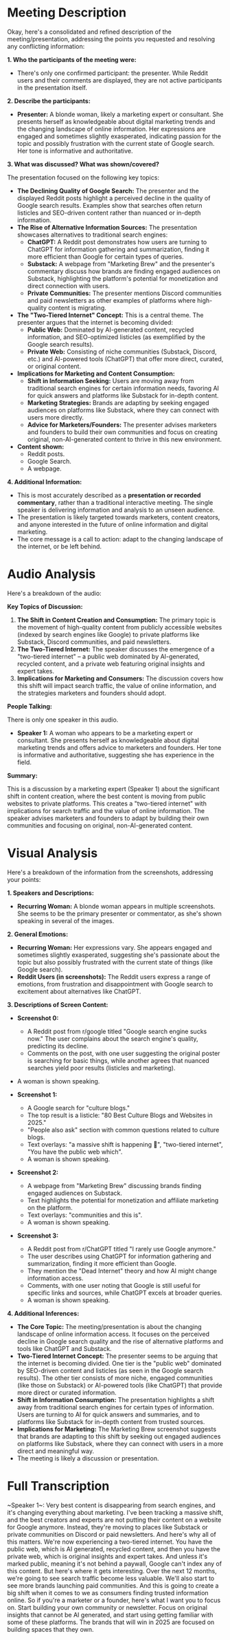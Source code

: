 # Meeting Description

Okay, here's a consolidated and refined description of the meeting/presentation, addressing the points you requested and resolving any conflicting information:

**1. Who the participants of the meeting were:**

*   There's only one confirmed participant: the presenter. While Reddit users and their comments are displayed, they are not active participants in the presentation itself.

**2. Describe the participants:**

*   **Presenter:** A blonde woman, likely a marketing expert or consultant. She presents herself as knowledgeable about digital marketing trends and the changing landscape of online information. Her expressions are engaged and sometimes slightly exasperated, indicating passion for the topic and possibly frustration with the current state of Google search. Her tone is informative and authoritative.

**3. What was discussed? What was shown/covered?**

The presentation focused on the following key topics:

*   **The Declining Quality of Google Search:** The presenter and the displayed Reddit posts highlight a perceived decline in the quality of Google search results. Examples show that searches often return listicles and SEO-driven content rather than nuanced or in-depth information.
*   **The Rise of Alternative Information Sources:** The presentation showcases alternatives to traditional search engines:
    *   **ChatGPT:** A Reddit post demonstrates how users are turning to ChatGPT for information gathering and summarization, finding it more efficient than Google for certain types of queries.
    *   **Substack:** A webpage from "Marketing Brew" and the presenter's commentary discuss how brands are finding engaged audiences on Substack, highlighting the platform's potential for monetization and direct connection with users.
    *   **Private Communities:** The presenter mentions Discord communities and paid newsletters as other examples of platforms where high-quality content is migrating.
*   **The "Two-Tiered Internet" Concept:** This is a central theme. The presenter argues that the internet is becoming divided:
    *   **Public Web:** Dominated by AI-generated content, recycled information, and SEO-optimized listicles (as exemplified by the Google search results).
    *   **Private Web:** Consisting of niche communities (Substack, Discord, etc.) and AI-powered tools (ChatGPT) that offer more direct, curated, or original content.
*   **Implications for Marketing and Content Consumption:**
    *   **Shift in Information Seeking:** Users are moving away from traditional search engines for certain information needs, favoring AI for quick answers and platforms like Substack for in-depth content.
    *   **Marketing Strategies:** Brands are adapting by seeking engaged audiences on platforms like Substack, where they can connect with users more directly.
    *   **Advice for Marketers/Founders:** The presenter advises marketers and founders to build their own communities and focus on creating original, non-AI-generated content to thrive in this new environment.
* **Content shown:**
    * Reddit posts.
    * Google Search.
    * A webpage.

**4. Additional Information:**

*   This is most accurately described as a **presentation or recorded commentary**, rather than a traditional interactive meeting. The single speaker is delivering information and analysis to an unseen audience.
*   The presentation is likely targeted towards marketers, content creators, and anyone interested in the future of online information and digital marketing.
* The core message is a call to action: adapt to the changing landscape of the internet, or be left behind.



# Audio Analysis

Here's a breakdown of the audio:

**Key Topics of Discussion:**

1.  **The Shift in Content Creation and Consumption:** The primary topic is the movement of high-quality content from publicly accessible websites (indexed by search engines like Google) to private platforms like Substack, Discord communities, and paid newsletters.
2.  **The Two-Tiered Internet:** The speaker discusses the emergence of a "two-tiered internet" – a public web dominated by AI-generated, recycled content, and a private web featuring original insights and expert takes.
3.  **Implications for Marketing and Consumers:** The discussion covers how this shift will impact search traffic, the value of online information, and the strategies marketers and founders should adopt.

**People Talking:**

There is only one speaker in this audio.

*   **Speaker 1:** A woman who appears to be a marketing expert or consultant. She presents herself as knowledgeable about digital marketing trends and offers advice to marketers and founders. Her tone is informative and authoritative, suggesting she has experience in the field.

**Summary:**

This is a discussion by a marketing expert (Speaker 1) about the significant shift in content creation, where the best content is moving from public websites to private platforms. This creates a "two-tiered internet" with implications for search traffic and the value of online information. The speaker advises marketers and founders to adapt by building their own communities and focusing on original, non-AI-generated content.



# Visual Analysis

Here's a breakdown of the information from the screenshots, addressing your points:

**1. Speakers and Descriptions:**

*   **Recurring Woman:** A blonde woman appears in multiple screenshots. She seems to be the primary presenter or commentator, as she's shown speaking in several of the images.

**2. General Emotions:**

*   **Recurring Woman:** Her expressions vary. She appears engaged and sometimes slightly exasperated, suggesting she's passionate about the topic but also possibly frustrated with the current state of things (like Google search).
*   **Reddit Users (in screenshots):** The Reddit users express a range of emotions, from frustration and disappointment with Google search to excitement about alternatives like ChatGPT.

**3. Descriptions of Screen Content:**

*   **Screenshot 0:**
    *   A Reddit post from r/google titled "Google search engine sucks now." The user complains about the search engine's quality, predicting its decline.
    *   Comments on the post, with one user suggesting the original poster is searching for basic things, while another agrees that nuanced searches yield poor results (listicles and marketing).
*    A woman is shown speaking.

*   **Screenshot 1:**
    *   A Google search for "culture blogs."
    *   The top result is a listicle: "80 Best Culture Blogs and Websites in 2025."
    *   "People also ask" section with common questions related to culture blogs.
    *   Text overlays: "a massive shift is happening 👀", "two-tiered internet", "You have the public web which".
    *   A woman is shown speaking.

*   **Screenshot 2:**
    *   A webpage from "Marketing Brew" discussing brands finding engaged audiences on Substack.
    *   Text highlights the potential for monetization and affiliate marketing on the platform.
    *   Text overlays: "communities and this is".
    *   A woman is shown speaking.

*   **Screenshot 3:**
    *   A Reddit post from r/ChatGPT titled "I rarely use Google anymore."
    *   The user describes using ChatGPT for information gathering and summarization, finding it more efficient than Google.
    *   They mention the "Dead Internet" theory and how AI might change information access.
    *   Comments, with one user noting that Google is still useful for specific links and sources, while ChatGPT excels at broader queries.
    *   A woman is shown speaking.

**4. Additional Inferences:**

*   **The Core Topic:** The meeting/presentation is about the changing landscape of online information access. It focuses on the perceived decline in Google search quality and the rise of alternative platforms and tools like ChatGPT and Substack.
*   **Two-Tiered Internet Concept:** The presenter seems to be arguing that the internet is becoming divided. One tier is the "public web" dominated by SEO-driven content and listicles (as seen in the Google search results). The other tier consists of more niche, engaged communities (like those on Substack) or AI-powered tools (like ChatGPT) that provide more direct or curated information.
*   **Shift in Information Consumption:** The presentation highlights a shift away from traditional search engines for certain types of information. Users are turning to AI for quick answers and summaries, and to platforms like Substack for in-depth content from trusted sources.
*   **Implications for Marketing:** The Marketing Brew screenshot suggests that brands are adapting to this shift by seeking out engaged audiences on platforms like Substack, where they can connect with users in a more direct and meaningful way.
* The meeting is likely a discussion or presentation.



# Full Transcription

~Speaker 1~: Very best content is disappearing from search engines, and it's changing everything about marketing. I've been tracking a massive shift, and the best creators and experts are not putting their content on a website for Google anymore. Instead, they're moving to places like Substack or private communities on Discord or paid newsletters. And here's why all of this matters. We're now experiencing a two-tiered internet. You have the public web, which is AI generated, recycled content, and then you have the private web, which is original insights and expert takes. And unless it's marked public, meaning it's not behind a paywall, Google can't index any of this content. But here's where it gets interesting. Over the next 12 months, we're going to see search traffic become less valuable. We'll also start to see more brands launching paid communities. And this is going to create a big shift when it comes to we as consumers finding trusted information online. So if you're a marketer or a founder, here's what I want you to focus on. Start building your own community or newsletter. Focus on original insights that cannot be AI generated, and start using getting familiar with some of these platforms. The brands that will win in 2025 are focused on building spaces that they own.